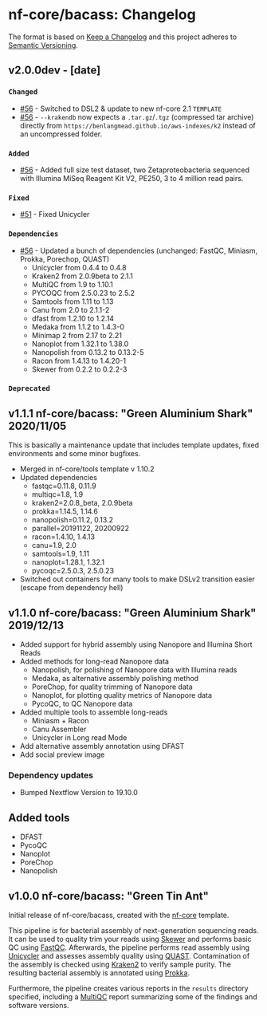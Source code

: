 # nf-core/bacass: Changelog

The format is based on [Keep a Changelog](https://keepachangelog.com/en/1.0.0/)
and this project adheres to [Semantic Versioning](https://semver.org/spec/v2.0.0.html).

## v2.0.0dev - [date]

### `Changed`

* [#56](https://github.com/nf-core/bacass/pull/56) - Switched to DSL2 & update to new nf-core 2.1 `TEMPLATE`
* [#56](https://github.com/nf-core/bacass/pull/56) - `--krakendb` now expects a `.tar.gz`/`.tgz` (compressed tar archive) directly from `https://benlangmead.github.io/aws-indexes/k2` instead of an uncompressed folder.

### `Added`

* [#56](https://github.com/nf-core/bacass/pull/56) - Added full size test dataset, two Zetaproteobacteria sequenced with Illumina MiSeq Reagent Kit V2, PE250, 3 to 4 million read pairs.

### `Fixed`

* [#51](https://github.com/nf-core/bacass/issues/51) - Fixed Unicycler

### `Dependencies`

* [#56](https://github.com/nf-core/bacass/pull/56) - Updated a bunch of dependencies (unchanged: FastQC, Miniasm, Prokka, Porechop, QUAST)
    * Unicycler from 0.4.4 to 0.4.8
    * Kraken2 from 2.0.9beta to 2.1.1
    * MultiQC from 1.9 to 1.10.1
    * PYCOQC from 2.5.0.23 to 2.5.2
    * Samtools from 1.11 to 1.13
    * Canu from 2.0 to 2.1.1-2
    * dfast from 1.2.10 to 1.2.14
    * Medaka from 1.1.2 to 1.4.3-0
    * Minimap 2 from 2.17 to 2.21
    * Nanoplot from 1.32.1 to 1.38.0
    * Nanopolish from 0.13.2 to 0.13.2-5
    * Racon from 1.4.13 to 1.4.20-1
    * Skewer from 0.2.2 to 0.2.2-3

### `Deprecated`

## v1.1.1 nf-core/bacass: "Green Aluminium Shark" 2020/11/05

This is basically a maintenance update that includes template updates, fixed environments and some minor bugfixes.

* Merged in nf-core/tools template v 1.10.2
* Updated dependencies
    * fastqc=0.11.8, 0.11.9
    * multiqc=1.8, 1.9
    * kraken2=2.0.8_beta, 2.0.9beta
    * prokka=1.14.5, 1.14.6
    * nanopolish=0.11.2, 0.13.2
    * parallel=20191122, 20200922
    * racon=1.4.10, 1.4.13
    * canu=1.9, 2.0
    * samtools=1.9, 1.11
    * nanoplot=1.28.1, 1.32.1
    * pycoqc=2.5.0.3, 2.5.0.23
* Switched out containers for many tools to make DSLv2 transition easier (escape from dependency hell)

## v1.1.0 nf-core/bacass: "Green Aluminium Shark" 2019/12/13

* Added support for hybrid assembly using Nanopore and Illumina Short Reads
* Added methods for long-read Nanopore data
    * Nanopolish, for polishing of Nanopore data with Illumina reads
    * Medaka, as alternative assembly polishing method
    * PoreChop, for quality trimming of Nanopore data
    * Nanoplot, for plotting quality metrics of Nanopore data
    * PycoQC, to QC Nanopore data
* Added multiple tools to assemble long-reads
    * Miniasm + Racon
    * Canu Assembler
    * Unicycler in Long read Mode
* Add alternative assembly annotation using DFAST
* Add social preview image

### Dependency updates

* Bumped Nextflow Version to 19.10.0

## Added tools

* DFAST
* PycoQC
* Nanoplot
* PoreChop
* Nanopolish

## v1.0.0 nf-core/bacass: "Green Tin Ant"

Initial release of nf-core/bacass, created with the [nf-core](http://nf-co.re/) template.

This pipeline is for bacterial assembly of next-generation sequencing reads. It can be used to quality trim your reads using [Skewer](https://github.com/relipmoc/skewer) and performs basic QC using [FastQC](https://www.bioinformatics.babraham.ac.uk/projects/fastqc/). Afterwards, the pipeline performs read assembly using [Unicycler](https://github.com/rrwick/Unicycler) and assesses assembly quality using [QUAST](http://bioinf.spbau.ru/quast). Contamination of the assembly is checked using [Kraken2](https://ccb.jhu.edu/software/kraken2/) to verify sample purity. The resulting bacterial assembly is annotated using [Prokka](https://github.com/tseemann/prokka).

Furthermore, the pipeline creates various reports in the `results` directory specified, including a [MultiQC](https://multiqc.info) report summarizing some of the findings and software versions.
